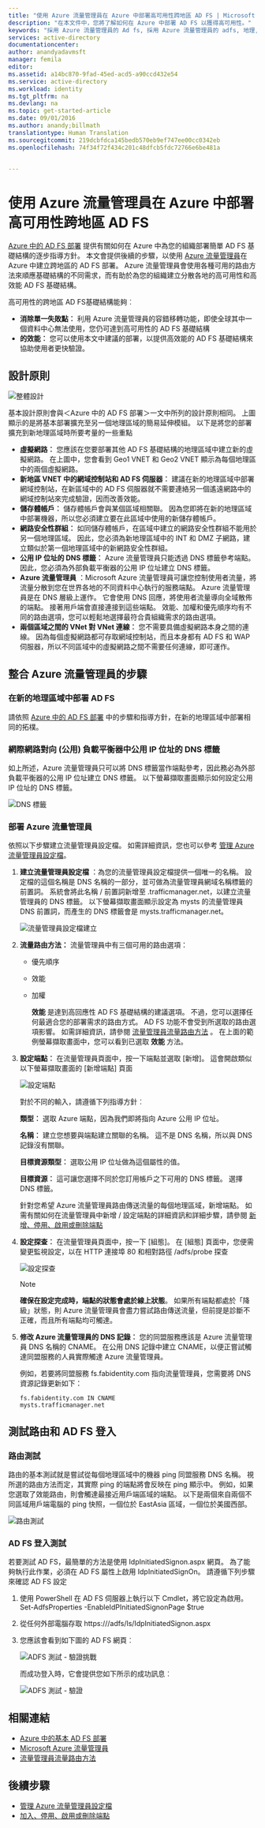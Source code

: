 ```yaml
---
title: "使用 Azure 流量管理員在 Azure 中部署高可用性跨地區 AD FS | Microsoft Docs"
description: "在本文件中，您將了解如何在 Azure 中部署 AD FS 以獲得高可用性。"
keywords: "採用 Azure 流量管理員的 Ad fs, 採用 Azure 流量管理員的 adfs, 地理, 多重資料中心, 地理資料中心, 多重地理資料中心, 在 azure 中部署 AD FS, 部署 azure adfs, azure adfs, azure ad fs, 部署 adfs, 部署 ad fs, azure 中的 adfs, 在 azure 中部署 adfs, 在 azure 中部署 AD FS, adfs azure, AD FS 簡介, Azure, Azure 中的 AD FS, iaas, ADFS, 將 adfs 移至 azure"
services: active-directory
documentationcenter: 
author: anandyadavmsft
manager: femila
editor: 
ms.assetid: a14bc870-9fad-45ed-acd5-a90ccd432e54
ms.service: active-directory
ms.workload: identity
ms.tgt_pltfrm: na
ms.devlang: na
ms.topic: get-started-article
ms.date: 09/01/2016
ms.author: anandy;billmath
translationtype: Human Translation
ms.sourcegitcommit: 219dcbfdca145bedb570eb9ef747ee00cc0342eb
ms.openlocfilehash: 74f34f72f434c201c48dfcb5fdc72766e6be481a


---
```

# <a name="high-availability-crossgeographic-ad-fs-deployment-in-azure-with-azure-traffic-manager"></a>使用 Azure 流量管理員在 Azure 中部署高可用性跨地區 AD FS
[Azure 中的 AD FS 部署](active-directory-aadconnect-azure-adfs.md) 提供有關如何在 Azure 中為您的組織部署簡單 AD FS 基礎結構的逐步指導方針。 本文會提供後續的步驟，以使用 [Azure 流量管理員](../traffic-manager/traffic-manager-overview.md)在 Azure 中建立跨地區的 AD FS 部署。 Azure 流量管理員會使用各種可用的路由方法來順應基礎結構的不同需求，而有助於為您的組織建立分散各地的高可用性和高效能 AD FS 基礎結構。

高可用性的跨地區 AD FS基礎結構能夠︰

* **消除單一失敗點︰** 利用 Azure 流量管理員的容錯移轉功能，即使全球其中一個資料中心無法使用，您仍可達到高可用性的 AD FS 基礎結構
* **的效能︰** 您可以使用本文中建議的部署，以提供高效能的 AD FS 基礎結構來協助使用者更快驗證。 

## <a name="design-principles"></a>設計原則
![整體設計](./media/active-directory-adfs-in-azure-with-azure-traffic-manager/blockdiagram.png)

基本設計原則會與＜Azure 中的 AD FS 部署＞一文中所列的設計原則相同。 上圖顯示的是將基本部署擴充至另一個地理區域的簡易延伸模組。 以下是將您的部署擴充到新地理區域時所要考量的一些重點

* **虛擬網路︰** 您應該在您要部署其他 AD FS 基礎結構的地理區域中建立新的虛擬網路。 在上圖中，您會看到 Geo1 VNET 和 Geo2 VNET 顯示為每個地理區中的兩個虛擬網路。
* **新地區 VNET 中的網域控制站和 AD FS 伺服器︰** 建議在新的地理區域中部署網域控制站，在新區域中的 AD FS 伺服器就不需要連絡另一個遙遠網路中的網域控制站來完成驗證，因而改善效能。
* **儲存體帳戶︰** 儲存體帳戶會與某個區域相關聯。 因為您即將在新的地理區域中部署機器，所以您必須建立要在此區域中使用的新儲存體帳戶。  
* **網路安全性群組︰** 如同儲存體帳戶，在區域中建立的網路安全性群組不能用於另一個地理區域。 因此，您必須為新地理區域中的 INT 和 DMZ 子網路，建立類似於第一個地理區域中的新網路安全性群組。
* **公用 IP 位址的 DNS 標籤︰** Azure 流量管理員只能透過 DNS 標籤參考端點。 因此，您必須為外部負載平衡器的公用 IP 位址建立 DNS 標籤。
* **Azure 流量管理員** ：Microsoft Azure 流量管理員可讓您控制使用者流量，將流量分散到您在世界各地的不同資料中心執行的服務端點。 Azure 流量管理員是在 DNS 層級上運作。 它會使用 DNS 回應，將使用者流量導向全域散佈的端點。 接著用戶端會直接連接到這些端點。 效能、加權和優先順序均有不同的路由選項，您可以輕鬆地選擇最符合貴組織需求的路由選項。 
* **兩個區域之間的 VNet 對 VNet 連線︰** 您不需要具備虛擬網路本身之間的連線。 因為每個虛擬網路都可存取網域控制站，而且本身都有 AD FS 和 WAP 伺服器，所以不同區域中的虛擬網路之間不需要任何連線，即可運作。 

## <a name="steps-to-integrate-azure-traffic-manager"></a>整合 Azure 流量管理員的步驟
### <a name="deploy-ad-fs-in-the-new-geographical-region"></a>在新的地理區域中部署 AD FS
請依照 [Azure 中的 AD FS 部署](active-directory-aadconnect-azure-adfs.md) 中的步驟和指導方針，在新的地理區域中部署相同的拓樸。

### <a name="dns-labels-for-public-ip-addresses-of-the-internet-facing-public-load-balancers"></a>網際網路對向 (公用) 負載平衡器中公用 IP 位址的 DNS 標籤
如上所述，Azure 流量管理員只可以將 DNS 標籤當作端點參考，因此務必為外部負載平衡器的公用 IP 位址建立 DNS 標籤。 以下螢幕擷取畫面顯示如何設定公用 IP 位址的 DNS 標籤。 

![DNS 標籤](./media/active-directory-adfs-in-azure-with-azure-traffic-manager/eastfabstsdnslabel.png)

### <a name="deploying-azure-traffic-manager"></a>部署 Azure 流量管理員
依照以下步驟建立流量管理員設定檔。 如需詳細資訊，您也可以參考 [管理 Azure 流量管理員設定檔](../traffic-manager/traffic-manager-manage-profiles.md)。

1. **建立流量管理員設定檔** ：為您的流量管理員設定檔提供一個唯一的名稱。 設定檔的這個名稱是 DNS 名稱的一部分，並可做為流量管理員網域名稱標籤的前置詞。 系統會將此名稱 / 前置詞新增至 .trafficmanager.net，以建立流量管理員的 DNS 標籤。 以下螢幕擷取畫面顯示設定為 mysts 的流量管理員 DNS 前置詞，而產生的 DNS 標籤會是 mysts.trafficmanager.net。 
   
    ![流量管理員設定檔建立](./media/active-directory-adfs-in-azure-with-azure-traffic-manager/trafficmanager01.png)
2. **流量路由方法：** 流量管理員中有三個可用的路由選項：
   
   * 優先順序 
   * 效能
   * 加權
     
     **效能** 是達到高回應性 AD FS 基礎結構的建議選項。 不過，您可以選擇任何最適合您的部署需求的路由方式。 AD FS 功能不會受到所選取的路由選項影響。 如需詳細資訊，請參閱 [流量管理員流量路由方法](../traffic-manager/traffic-manager-routing-methods.md) 。 在上面的範例螢幕擷取畫面中，您可以看到已選取 **效能** 方法。
3. **設定端點︰** 在流量管理員頁面中，按一下端點並選取 [新增]。 這會開啟類似以下螢幕擷取畫面的 [新增端點] 頁面
   
   ![設定端點](./media/active-directory-adfs-in-azure-with-azure-traffic-manager/eastfsendpoint.png)
   
   對於不同的輸入，請遵循下列指導方針︰
   
   **類型︰** 選取 Azure 端點，因為我們即將指向 Azure 公用 IP 位址。
   
   **名稱︰** 建立您想要與端點建立關聯的名稱。 這不是 DNS 名稱，所以與 DNS 記錄沒有關聯。
   
   **目標資源類型︰** 選取公用 IP 位址做為這個屬性的值。 
   
   **目標資源︰** 這可讓您選擇不同於您訂用帳戶之下可用的 DNS 標籤。 選擇 DNS 標籤。
   
   針對您希望 Azure 流量管理員路由傳送流量的每個地理區域，新增端點。
   如需有關如何在流量管理員中新增 / 設定端點的詳細資訊和詳細步驟，請參閱 [新增、停用、啟用或刪除端點](../traffic-manager/traffic-manager-endpoints.md)
4. **設定探查︰** 在流量管理員頁面中，按一下 [組態]。 在 [組態] 頁面中，您便需變更監視設定，以在 HTTP 連接埠 80 和相對路徑 /adfs/probe 探查
   
    ![設定探查](./media/active-directory-adfs-in-azure-with-azure-traffic-manager/mystsconfig.png) 
   
   > [!NOTE]
   > **確保在設定完成時，端點的狀態會處於線上狀態**。 如果所有端點都處於「降級」狀態，則 Azure 流量管理員會盡力嘗試路由傳送流量，但前提是診斷不正確，而且所有端點均可觸達。
   > 
   > 
5. **修改 Azure 流量管理員的 DNS 記錄︰** 您的同盟服務應該是 Azure 流量管理員 DNS 名稱的 CNAME。 在公用 DNS 記錄中建立 CNAME，以便正嘗試觸達同盟服務的人員實際觸達 Azure 流量管理員。
   
    例如，若要將同盟服務 fs.fabidentity.com 指向流量管理員，您需要將 DNS 資源記錄更新如下：
   
    <code>fs.fabidentity.com IN CNAME mysts.trafficmanager.net</code>

## <a name="test-the-routing-and-ad-fs-signin"></a>測試路由和 AD FS 登入
### <a name="routing-test"></a>路由測試
路由的基本測試就是嘗試從每個地理區域中的機器 ping 同盟服務 DNS 名稱。 視所選的路由方法而定，其實際 ping 的端點將會反映在 ping 顯示中。 例如，如果您選取了效能路由，則會觸達最接近用戶端區域的端點。 以下是兩個來自兩個不同區域用戶端電腦的 ping 快照，一個位於 EastAsia 區域，一個位於美國西部。 

![路由測試](./media/active-directory-adfs-in-azure-with-azure-traffic-manager/pingtest.png)

### <a name="ad-fs-signin-test"></a>AD FS 登入測試
若要測試 AD FS，最簡單的方法是使用 IdpInitiatedSignon.aspx 網頁。 為了能夠執行此作業，必須在 AD FS 屬性上啟用 IdpInitiatedSignOn。 請遵循下列步驟來確認 AD FS 設定

1. 使用 PowerShell 在 AD FS 伺服器上執行以下 Cmdlet，將它設定為啟用。 
   Set-AdfsProperties -EnableIdPInitiatedSignonPage $true
2. 從任何外部電腦存取 https://<yourfederationservicedns>/adfs/ls/IdpInitiatedSignon.aspx
3. 您應該會看到如下圖的 AD FS 網頁︰
   
    ![ADFS 測試 - 驗證挑戰](./media/active-directory-adfs-in-azure-with-azure-traffic-manager/adfstest1.png)
   
    而成功登入時，它會提供您如下所示的成功訊息︰
   
    ![ADFS 測試 - 驗證](./media/active-directory-adfs-in-azure-with-azure-traffic-manager/adfstest2.png)

## <a name="related-links"></a>相關連結
* [Azure 中的基本 AD FS 部署](active-directory-aadconnect-azure-adfs.md)
* [Microsoft Azure 流量管理員](../traffic-manager/traffic-manager-overview.md)
* [流量管理員流量路由方法](../traffic-manager/traffic-manager-routing-methods.md)

## <a name="next-steps"></a>後續步驟
* [管理 Azure 流量管理員設定檔](../traffic-manager/traffic-manager-manage-profiles.md)
* [加入、停用、啟用或刪除端點](../traffic-manager/traffic-manager-endpoints.md) 




<!--HONumber=Nov16_HO2-->



